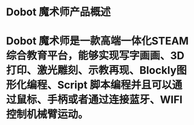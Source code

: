 # Dobot 魔术师产品概述

# Dobot 魔术师是一款高端一体化STEAM综合教育平台，能够实现写字画画、3D打印、激光雕刻、示教再现、Blockly图形化编程、Script 脚本编程并且可以通过鼠标、手柄或者通过连接蓝牙、WIFI控制机械臂运动。



